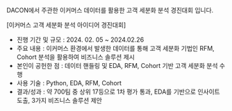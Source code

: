 DACON에서 주관한 이커머스 데이터를 활용한 고객 세분화 분석 경진대회 입니다.

[이커머스 고객 세분화 분석 아이디어 경진대회]
- 진행 기간 및 규모 : 2024. 02. 05 ~ 2024.02.26
- 주요 내용 : 이커머스 환경에서 발생한 데이터를 통해 고객 세분화 기법인 RFM, Cohort 분석을 활용하여 비즈니스 솔루션 제시
- 본인이 공헌한 점 : 데이터 핸들링 및 EDA, RFM, Cohort 기반 고객 세분화 분석 수행 
- 사용 기술 : Python, EDA, RFM, Cohort
- 결과/성과 : 약 700팀 중 상위 17등으로 1차 평가 통과, EDA를 기반으로 인사이트 도출, 3가지 비즈니스 솔루션 제안
